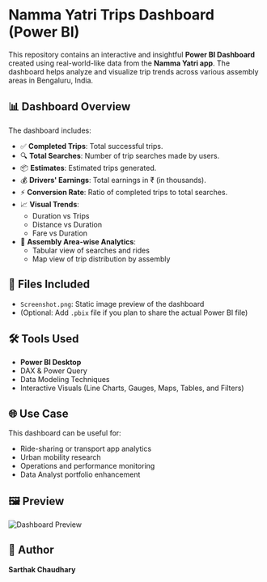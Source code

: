 # Namma Yatri Trips Dashboard (Power BI)

This repository contains an interactive and insightful **Power BI Dashboard** created using real-world-like data from the **Namma Yatri app**. The dashboard helps analyze and visualize trip trends across various assembly areas in Bengaluru, India.

## 📊 Dashboard Overview

The dashboard includes:

- ✅ **Completed Trips**: Total successful trips.
- 🔍 **Total Searches**: Number of trip searches made by users.
- 📦 **Estimates**: Estimated trips generated.
- 💰 **Drivers' Earnings**: Total earnings in ₹ (in thousands).
- ⚡ **Conversion Rate**: Ratio of completed trips to total searches.
- 📈 **Visual Trends**:
  - Duration vs Trips
  - Distance vs Duration
  - Fare vs Duration
- 📍 **Assembly Area-wise Analytics**:
  - Tabular view of searches and rides
  - Map view of trip distribution by assembly

## 📂 Files Included

- `Screenshot.png`: Static image preview of the dashboard
- (Optional: Add `.pbix` file if you plan to share the actual Power BI file)

## 🛠 Tools Used

- **Power BI Desktop**
- DAX & Power Query
- Data Modeling Techniques
- Interactive Visuals (Line Charts, Gauges, Maps, Tables, and Filters)

## 🌐 Use Case

This dashboard can be useful for:

- Ride-sharing or transport app analytics
- Urban mobility research
- Operations and performance monitoring
- Data Analyst portfolio enhancement

## 🖼 Preview

![Dashboard Preview](./Screenshot.png)

## 📌 Author

**Sarthak Chaudhary**  

